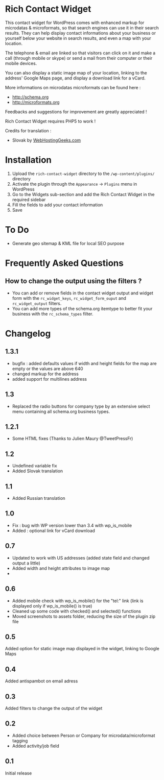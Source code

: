 # Rich Contact Widget

This contact widget for WordPress comes with enhanced markup for microdatas & microformats, so that search engines can use it in their search results. They can help display contact informations about your business or yourself below your website in search results, and even a map with your location.

The telephone & email are linked so that visitors can click on it and make a call (through mobile or skype) or send a mail from their computer or their mobile devices.

You can also display a static image map of your location, linking to the address' Google Maps page, and display a download link for a vCard.

More informations on microdatas microformats can be found here :

*   http://schema.org
*   http://microformats.org

Feedbacks and suggestions for improvement are greatly appreciated !

Rich Contact Widget requires PHP5 to work !

Credits for translation :

* Slovak by <a href="http://webhostinggeeks.com/blog/">WebHostingGeeks.com</a>

# Installation

1. Upload the `rich-contact-widget` directory to the `/wp-content/plugins/` directory
2. Activate the plugin through the `Appearance` -> `Plugins` menu in WordPress
3. Go to the Widgets sub-section and add the Rich Contact Widget in the required sidebar
4. Fill the fields to add your contact information
5. Save

# To Do
* Generate geo sitemap & KML file for local SEO purpose

# Frequently Asked Questions

## How to change the output using the filters ?

*   You can add or remove fields in the contact widget output and widget form with the `rc_widget_keys`, `rc_widget_form_ouput` and `rc_widget_output` filters.
*   You can add more types of the schema.org itemtype to better fit your business with the `rc_schema_types` filter.

# Changelog

## 1.3.1
* bugfix : added defaults values if width and height fields for the map are empty or the values are above 640
* changed markup for the address
* added support for multilines address

## 1.3
* Replaced the radio buttons for company type by an extensive select menu containing all schema.org business types.

## 1.2.1
* Some HTML fixes (Thanks to Julien Maury @TweetPressFr)

## 1.2
* Undefined variable fix
* Added Slovak translation

## 1.1
* Added Russian translation

## 1.0
* Fix : bug with WP version lower than 3.4 with wp_is_mobile
* Added : optional link for vCard download

## 0.7
* Updated to work with US addresses (added state field and changed output a little)
* Added width and height attributes to image map
* 
## 0.6
* Added mobile check with wp_is_mobile() for the "tel:" link (link is displayed only if wp_is_mobile() is true)
* Cleaned up some code with checked() and selected() functions
* Moved screenshots to assets folder, reducing the size of the plugin zip file

## 0.5
Added option for static image map displayed in the widget, linking to Google Maps

## 0.4
Added antispambot on email adress

## 0.3
Added filters to change the output of the widget

## 0.2
* Added choice between Person or Company for microdata/microformat tagging
* Added activity/job field

## 0.1
Initial release
